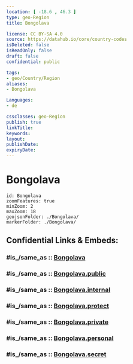 ```yaml
---
location: [ -18.6 , 46.3 ] 
type: geo-Region
title: Bongolava

license: CC BY-SA 4.0
source: https://datahub.io/core/country-codes
isDeleted: false
isReadOnly: false
draft: false
confidential: public

tags:
- geo/Country/Region
aliases:
- Bongolava

Languages:
- de

cssclasses: geo-Region
publish: true
linkTitle: 
keywords: 
layout: 
publishDate: 
expiryDate: 
---
```


# Bongolava

```leaflet
id: Bongolava
zoomFeatures: true 
minZoom: 2 
maxZoom: 18
geojsonFolder: ./Bongolava/
markerFolder: ./Bongolava/
```


## Confidential Links & Embeds: 

### #is_/same_as :: [Bongolava](/_Standards/Earth/Continent/Africa/Africa~East/Madagascar/Provinces~Madagascar/Antananarivo/counties~Antananarivo/Bongolava.md) 

### #is_/same_as :: [Bongolava.public](/_public/Earth/Continent/Africa/Africa~East/Madagascar/Provinces~Madagascar/Antananarivo/counties~Antananarivo/Bongolava.public.md) 

### #is_/same_as :: [Bongolava.internal](/_internal/Earth/Continent/Africa/Africa~East/Madagascar/Provinces~Madagascar/Antananarivo/counties~Antananarivo/Bongolava.internal.md) 

### #is_/same_as :: [Bongolava.protect](/_protect/Earth/Continent/Africa/Africa~East/Madagascar/Provinces~Madagascar/Antananarivo/counties~Antananarivo/Bongolava.protect.md) 

### #is_/same_as :: [Bongolava.private](/_private/Earth/Continent/Africa/Africa~East/Madagascar/Provinces~Madagascar/Antananarivo/counties~Antananarivo/Bongolava.private.md) 

### #is_/same_as :: [Bongolava.personal](/_personal/Earth/Continent/Africa/Africa~East/Madagascar/Provinces~Madagascar/Antananarivo/counties~Antananarivo/Bongolava.personal.md) 

### #is_/same_as :: [Bongolava.secret](/_secret/Earth/Continent/Africa/Africa~East/Madagascar/Provinces~Madagascar/Antananarivo/counties~Antananarivo/Bongolava.secret.md)

